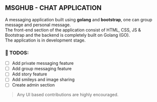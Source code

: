 ## MSGHUB - CHAT APPLICATION
A messaging application built using <strong>golang</strong> and<strong> bootstrap</strong>, one can group message and personal message.<br>
The front-end section of the application consist of HTML, CSS, JS & Bootstrap and the backend is completely built on Golang (GO).<br> 
The application is in development stage. 

### 🎯 TODOS:
- [ ] Add private messaging feature
- [ ] Add group messaging feature
- [ ] Add story feature
- [ ] Add smileys and image sharing
- [ ] Create admin section

> Any UI based contributions are highly encouraged.

